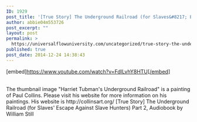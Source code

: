 ```yaml
---
ID: 1929
post_title: '[True Story] The Underground Railroad (for Slaves&#8217; Escape Against Slave Hunters) Part 2,'
author: abbie04m553726
post_excerpt: ""
layout: post
permalink: >
  https://universalflowuniversity.com/uncategorized/true-story-the-underground-railroad-for-slaves-escape-against-slave-hunters-part-2/
published: true
post_date: 2014-12-24 14:38:43
---
```

[embed]https://www.youtube.com/watch?v=FdILvhY8HTU[/embed]</br></br>
<p>The thumbnail image "Harriet Tubman's Underground Railroad" is a painting of Paul Collins. Please visit his website for more information on his paintings. His website is http://collinsart.org/   
[True Story] The Underground Railroad (for Slaves' Escape Against Slave Hunters) Part 2, Audiobook by William Still</p>